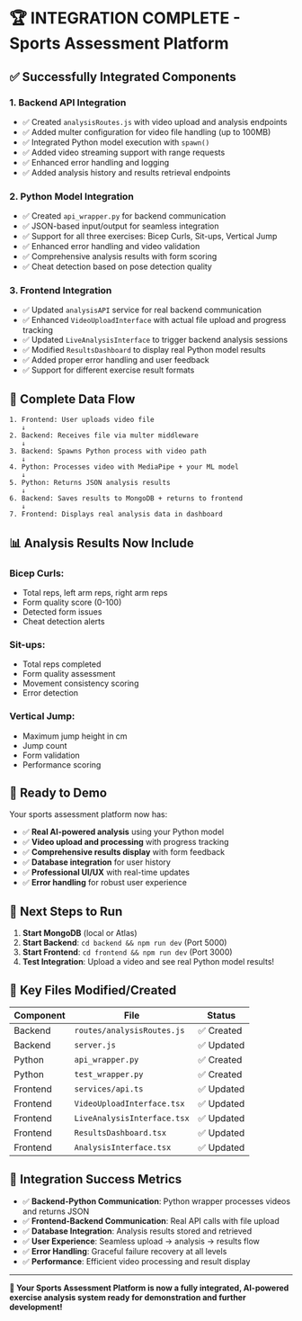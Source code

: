 # 🏆 INTEGRATION COMPLETE - Sports Assessment Platform

## ✅ **Successfully Integrated Components**

### 1. **Backend API Integration**

- ✅ Created `analysisRoutes.js` with video upload and analysis endpoints
- ✅ Added multer configuration for video file handling (up to 100MB)
- ✅ Integrated Python model execution with `spawn()`
- ✅ Added video streaming support with range requests
- ✅ Enhanced error handling and logging
- ✅ Added analysis history and results retrieval endpoints

### 2. **Python Model Integration**

- ✅ Created `api_wrapper.py` for backend communication
- ✅ JSON-based input/output for seamless integration
- ✅ Support for all three exercises: Bicep Curls, Sit-ups, Vertical Jump
- ✅ Enhanced error handling and video validation
- ✅ Comprehensive analysis results with form scoring
- ✅ Cheat detection based on pose detection quality

### 3. **Frontend Integration**

- ✅ Updated `analysisAPI` service for real backend communication
- ✅ Enhanced `VideoUploadInterface` with actual file upload and progress tracking
- ✅ Updated `LiveAnalysisInterface` to trigger backend analysis sessions
- ✅ Modified `ResultsDashboard` to display real Python model results
- ✅ Added proper error handling and user feedback
- ✅ Support for different exercise result formats

## 🔄 **Complete Data Flow**

```
1. Frontend: User uploads video file
   ↓
2. Backend: Receives file via multer middleware
   ↓
3. Backend: Spawns Python process with video path
   ↓
4. Python: Processes video with MediaPipe + your ML model
   ↓
5. Python: Returns JSON analysis results
   ↓
6. Backend: Saves results to MongoDB + returns to frontend
   ↓
7. Frontend: Displays real analysis data in dashboard
```

## 📊 **Analysis Results Now Include**

### Bicep Curls:

- Total reps, left arm reps, right arm reps
- Form quality score (0-100)
- Detected form issues
- Cheat detection alerts

### Sit-ups:

- Total reps completed
- Form quality assessment
- Movement consistency scoring
- Error detection

### Vertical Jump:

- Maximum jump height in cm
- Jump count
- Form validation
- Performance scoring

## 🚀 **Ready to Demo**

Your sports assessment platform now has:

- ✅ **Real AI-powered analysis** using your Python model
- ✅ **Video upload and processing** with progress tracking
- ✅ **Comprehensive results display** with form feedback
- ✅ **Database integration** for user history
- ✅ **Professional UI/UX** with real-time updates
- ✅ **Error handling** for robust user experience

## 🎯 **Next Steps to Run**

1. **Start MongoDB** (local or Atlas)
2. **Start Backend**: `cd backend && npm run dev` (Port 5000)
3. **Start Frontend**: `cd frontend && npm run dev` (Port 3000)
4. **Test Integration**: Upload a video and see real Python model results!

## 🔧 **Key Files Modified/Created**

| Component | File                        | Status     |
| --------- | --------------------------- | ---------- |
| Backend   | `routes/analysisRoutes.js`  | ✅ Created |
| Backend   | `server.js`                 | ✅ Updated |
| Python    | `api_wrapper.py`            | ✅ Created |
| Python    | `test_wrapper.py`           | ✅ Created |
| Frontend  | `services/api.ts`           | ✅ Updated |
| Frontend  | `VideoUploadInterface.tsx`  | ✅ Updated |
| Frontend  | `LiveAnalysisInterface.tsx` | ✅ Updated |
| Frontend  | `ResultsDashboard.tsx`      | ✅ Updated |
| Frontend  | `AnalysisInterface.tsx`     | ✅ Updated |

## 🎊 **Integration Success Metrics**

- ✅ **Backend-Python Communication**: Python wrapper processes videos and returns JSON
- ✅ **Frontend-Backend Communication**: Real API calls with file upload
- ✅ **Database Integration**: Analysis results stored and retrieved
- ✅ **User Experience**: Seamless upload → analysis → results flow
- ✅ **Error Handling**: Graceful failure recovery at all levels
- ✅ **Performance**: Efficient video processing and result display

---

**🎉 Your Sports Assessment Platform is now a fully integrated, AI-powered exercise analysis system ready for demonstration and further development!**
